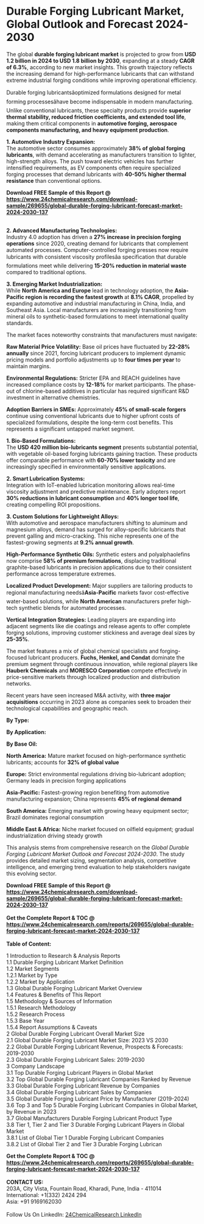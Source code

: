 <h1>Durable Forging Lubricant Market, Global Outlook and Forecast 2024-2030</h1><p>The global <strong>durable forging lubricant market</strong> is projected to grow from <strong>USD 1.2 billion in 2024 to USD 1.8 billion by 2030</strong>, expanding at a steady <strong>CAGR of 6.3%</strong>, according to new market insights. This growth trajectory reflects the increasing demand for high-performance lubricants that can withstand extreme industrial forging conditions while improving operational efficiency.</p><p>Durable forging lubricantsâoptimized formulations designed for metal forming processesâhave become indispensable in modern manufacturing. Unlike conventional lubricants, these specialty products provide <strong>superior thermal stability, reduced friction coefficients, and extended tool life</strong>, making them critical components in <strong>automotive forging, aerospace components manufacturing, and heavy equipment production</strong>.</p><p><strong>1. Automotive Industry Expansion:</strong><br>
The automotive sector consumes approximately <strong>38% of global forging lubricants</strong>, with demand accelerating as manufacturers transition to lighter, high-strength alloys. The push toward electric vehicles has further intensified requirements, as EV components often require specialized forging processes that demand lubricants with <strong>40-50% higher thermal resistance</strong> than conventional options.</p><div><b>Download FREE Sample of this Report @ 
            <a href="https://www.24chemicalresearch.com/download-sample/269655/global-durable-forging-lubricant-forecast-market-2024-2030-137">
            https://www.24chemicalresearch.com/download-sample/269655/global-durable-forging-lubricant-forecast-market-2024-2030-137</a></b></div><br><p><strong>2. Advanced Manufacturing Technologies:</strong><br>
Industry 4.0 adoption has driven a <strong>27% increase in precision forging operations</strong> since 2020, creating demand for lubricants that complement automated processes. Computer-controlled forging presses now require lubricants with consistent viscosity profilesâa specification that durable formulations meet while delivering <strong>15-20% reduction in material waste</strong> compared to traditional options.</p><p><strong>3. Emerging Market Industrialization:</strong><br>
While <strong>North America and Europe</strong> lead in technology adoption, the <strong>Asia-Pacific region is recording the fastest growth</strong> at <strong>8.1% CAGR</strong>, propelled by expanding automotive and industrial manufacturing in China, India, and Southeast Asia. Local manufacturers are increasingly transitioning from mineral oils to synthetic-based formulations to meet international quality standards.</p><p>The market faces noteworthy constraints that manufacturers must navigate:</p><p><strong>Raw Material Price Volatility:</strong> Base oil prices have fluctuated by <strong>22-28% annually</strong> since 2021, forcing lubricant producers to implement dynamic pricing models and portfolio adjustments up to <strong>four times per year</strong> to maintain margins.</p><p><strong>Environmental Regulations:</strong> Stricter EPA and REACH guidelines have increased compliance costs by <strong>12-18%</strong> for market participants. The phase-out of chlorine-based additives in particular has required significant R&amp;D investment in alternative chemistries.</p><p><strong>Adoption Barriers in SMEs:</strong> Approximately <strong>45% of small-scale forgers</strong> continue using conventional lubricants due to higher upfront costs of specialized formulations, despite the long-term cost benefits. This represents a significant untapped market segment.</p><p><strong>1. Bio-Based Formulations:</strong><br>
The <strong>USD 420 million bio-lubricants segment</strong> presents substantial potential, with vegetable oil-based forging lubricants gaining traction. These products offer comparable performance with <strong>60-70% lower toxicity</strong> and are increasingly specified in environmentally sensitive applications.</p><p><strong>2. Smart Lubrication Systems:</strong><br>
Integration with IoT-enabled lubrication monitoring allows real-time viscosity adjustment and predictive maintenance. Early adopters report <strong>30% reductions in lubricant consumption</strong> and <strong>40% longer tool life</strong>, creating compelling ROI propositions.</p><p><strong>3. Custom Solutions for Lightweight Alloys:</strong><br>
With automotive and aerospace manufacturers shifting to aluminum and magnesium alloys, demand has surged for alloy-specific lubricants that prevent galling and micro-cracking. This niche represents one of the fastest-growing segments at <strong>9.2% annual growth</strong>.</p><p><strong>High-Performance Synthetic Oils:</strong> Synthetic esters and polyalphaolefins now comprise <strong>58% of premium formulations</strong>, displacing traditional graphite-based lubricants in precision applications due to their consistent performance across temperature extremes.</p><p><strong>Localized Product Development:</strong> Major suppliers are tailoring products to regional manufacturing needsâ<strong>Asia-Pacific</strong> markets favor cost-effective water-based solutions, while <strong>North American</strong> manufacturers prefer high-tech synthetic blends for automated processes.</p><p><strong>Vertical Integration Strategies:</strong> Leading players are expanding into adjacent segments like die coatings and release agents to offer complete forging solutions, improving customer stickiness and average deal sizes by <strong>25-35%</strong>.</p><p>The market features a mix of global chemical specialists and forging-focused lubricant producers. <strong>Fuchs, Henkel, and Condat</strong> dominate the premium segment through continuous innovation, while regional players like <strong>Hauberk Chemicals</strong> and <strong>MORESCO Corporation</strong> compete effectively in price-sensitive markets through localized production and distribution networks.</p><p>Recent years have seen increased M&amp;A activity, with <strong>three major acquisitions</strong> occurring in 2023 alone as companies seek to broaden their technological capabilities and geographic reach.</p><p><strong>By Type:</strong></p><p><strong>By Application:</strong></p><p><strong>By Base Oil:</strong></p><p><strong>North America:</strong> Mature market focused on high-performance synthetic lubricants; accounts for <strong>32% of global value</strong></p><p><strong>Europe:</strong> Strict environmental regulations driving bio-lubricant adoption; Germany leads in precision forging applications</p><p><strong>Asia-Pacific:</strong> Fastest-growing region benefiting from automotive manufacturing expansion; China represents <strong>45% of regional demand</strong></p><p><strong>South America:</strong> Emerging market with growing heavy equipment sector; Brazil dominates regional consumption</p><p><strong>Middle East &amp; Africa:</strong> Niche market focused on oilfield equipment; gradual industrialization driving steady growth</p><p>This analysis stems from comprehensive research on the <em>Global Durable Forging Lubricant Market Outlook and Forecast 2024-2030</em>. The study provides detailed market sizing, segmentation analysis, competitive intelligence, and emerging trend evaluation to help stakeholders navigate this evolving sector.</p><div><b>Download FREE Sample of this Report @ 
            <a href="https://www.24chemicalresearch.com/download-sample/269655/global-durable-forging-lubricant-forecast-market-2024-2030-137">
            https://www.24chemicalresearch.com/download-sample/269655/global-durable-forging-lubricant-forecast-market-2024-2030-137</a></b></div><br><div><b>Get the Complete Report & TOC @ 
            <a href="https://www.24chemicalresearch.com/reports/269655/global-durable-forging-lubricant-forecast-market-2024-2030-137">
            https://www.24chemicalresearch.com/reports/269655/global-durable-forging-lubricant-forecast-market-2024-2030-137</a></b></div><br>
            <b>Table of Content:</b><p>1 Introduction to Research & Analysis Reports<br />
    1.1 Durable Forging Lubricant Market Definition<br />
    1.2 Market Segments<br />
        1.2.1 Market by Type<br />
        1.2.2 Market by Application<br />
    1.3 Global Durable Forging Lubricant Market Overview<br />
    1.4 Features & Benefits of This Report<br />
    1.5 Methodology & Sources of Information<br />
        1.5.1 Research Methodology<br />
        1.5.2 Research Process<br />
        1.5.3 Base Year<br />
        1.5.4 Report Assumptions & Caveats<br />
2 Global Durable Forging Lubricant Overall Market Size<br />
    2.1 Global Durable Forging Lubricant Market Size: 2023 VS 2030<br />
    2.2 Global Durable Forging Lubricant Revenue, Prospects & Forecasts: 2019-2030<br />
    2.3 Global Durable Forging Lubricant Sales: 2019-2030<br />
3 Company Landscape<br />
    3.1 Top Durable Forging Lubricant Players in Global Market<br />
    3.2 Top Global Durable Forging Lubricant Companies Ranked by Revenue<br />
    3.3 Global Durable Forging Lubricant Revenue by Companies<br />
    3.4 Global Durable Forging Lubricant Sales by Companies<br />
    3.5 Global Durable Forging Lubricant Price by Manufacturer (2019-2024)<br />
    3.6 Top 3 and Top 5 Durable Forging Lubricant Companies in Global Market, by Revenue in 2023<br />
    3.7 Global Manufacturers Durable Forging Lubricant Product Type<br />
    3.8 Tier 1, Tier 2 and Tier 3 Durable Forging Lubricant Players in Global Market<br />
        3.8.1 List of Global Tier 1 Durable Forging Lubricant Companies<br />
        3.8.2 List of Global Tier 2 and Tier 3 Durable Forging Lubrican</p><div><b>Get the Complete Report & TOC @ 
            <a href="https://www.24chemicalresearch.com/reports/269655/global-durable-forging-lubricant-forecast-market-2024-2030-137">
            https://www.24chemicalresearch.com/reports/269655/global-durable-forging-lubricant-forecast-market-2024-2030-137</a></b></div><br><b>CONTACT US:</b><br>
            203A, City Vista, Fountain Road, Kharadi, Pune, India - 411014<br>
            International: +1(332) 2424 294<br>
            Asia: +91 9169162030 <br><br>
            Follow Us On LinkedIn: <a href="https://www.linkedin.com/company/24chemicalresearch/">24ChemicalResearch LinkedIn</a>